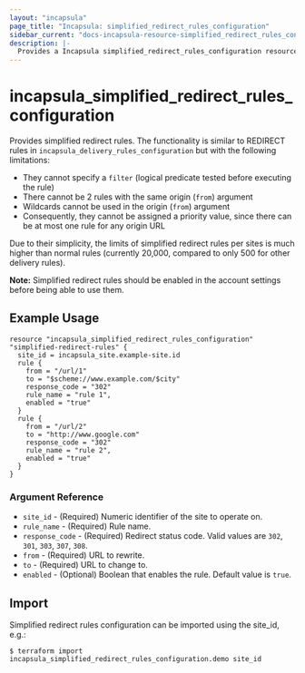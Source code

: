 ```yaml
---
layout: "incapsula"
page_title: "Incapsula: simplified_redirect_rules_configuration"
sidebar_current: "docs-incapsula-resource-simplified_redirect_rules_configuration"
description: |-
  Provides a Incapsula simplified_redirect_rules_configuration resource.
---
```


# incapsula_simplified_redirect_rules_configuration

Provides simplified redirect rules. The functionality is similar to REDIRECT rules in `incapsula_delivery_rules_configuration` but with the following limitations:
* They cannot specify a `filter` (logical predicate tested before executing the rule)
* There cannot be 2 rules with the same origin (`from`) argument
* Wildcards cannot be used in the origin (`from`) argument
* Consequently, they cannot be assigned a priority value, since there can be at most one rule for any origin URL

Due to their simplicity, the limits of simplified redirect rules per sites is much higher than normal rules (currently 20,000, compared to only 500 for other delivery rules).

**Note:** Simplified redirect rules should be enabled in the account settings before being able to use them. 

## Example Usage

```hcl
resource "incapsula_simplified_redirect_rules_configuration" "simplified-redirect-rules" {
  site_id = incapsula_site.example-site.id
  rule {
    from = "/url/1"
    to = "$scheme://www.example.com/$city"
    response_code = "302"
    rule_name = "rule 1",
    enabled = "true"
  }
  rule {
    from = "/url/2"
    to = "http://www.google.com"
    response_code = "302"
    rule_name = "rule 2",
    enabled = "true"
  }
}
```

### Argument Reference
* `site_id` - (Required) Numeric identifier of the site to operate on.
* `rule_name` - (Required) Rule name.
* `response_code` - (Required) Redirect status code. Valid values are `302`, `301`, `303`, `307`, `308`.
* `from` - (Required) URL to rewrite.
* `to` - (Required) URL to change to.
* `enabled` - (Optional) Boolean that enables the rule. Default value is `true`.

## Import

Simplified redirect rules configuration can be imported using the site_id, e.g.:

```
$ terraform import incapsula_simplified_redirect_rules_configuration.demo site_id
```

